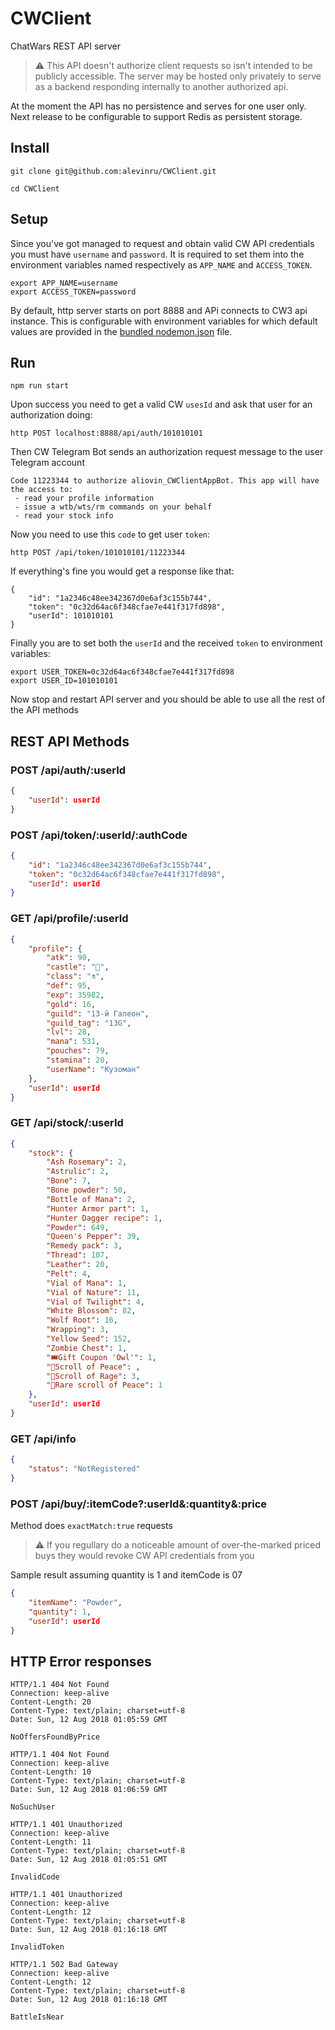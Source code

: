# CWClient

ChatWars REST API server

> ⚠️ This API doesn't authorize client requests so isn't intended to be publicly accessible.
The server may be hosted only privately to serve as a backend responding internally to another authorized api.

At the moment the API has no persistence and serves for one user only.
Next release to be configurable to support Redis as persistent storage.

## Install

```Shell
git clone git@github.com:alevinru/CWClient.git

cd CWClient
```

## Setup

Since you've got managed to request and obtain valid CW API credentials you must have `username` and `password`.
It is required to set them into the environment variables named respectively as `APP_NAME` and `ACCESS_TOKEN`.

```Shell
export APP_NAME=username
export ACCESS_TOKEN=password
```

By default, http server starts on port 8888 and APi connects to CW3 api instance. 
This is configurable with environment variables for which default values are provided in the [bundled nodemon.json](nodemon.json) file.


## Run

```Shell
npm run start
```

Upon success you need to get a valid CW `usesId` and ask that user for an authorization doing:

```
http POST localhost:8888/api/auth/101010101
```

Then CW Telegram Bot sends an authorization request message to the user Telegram account

```
Code 11223344 to authorize aliovin_CWClientAppBot. This app will have the access to:
 - read your profile information
 - issue a wtb/wts/rm commands on your behalf
 - read your stock info
```

Now you need to use this `code` to get user `token`:

```
http POST /api/token/101010101/11223344
```

If everything's fine you would get a response like that:

```
{
    "id": "1a2346c48ee342367d0e6af3c155b744",
    "token": "0c32d64ac6f348cfae7e441f317fd898",
    "userId": 101010101
}
```

Finally you are to set both the `userId` and the received `token` to environment variables:

```shell
export USER_TOKEN=0c32d64ac6f348cfae7e441f317fd898
export USER_ID=101010101
```

Now stop and restart API server and you should be able to use all the rest of the API methods

## REST API Methods

### POST /api/auth/:userId

```json
{
    "userId": userId
}
```  

### POST /api/token/:userId/:authCode

```json
{
    "id": "1a2346c48ee342367d0e6af3c155b744",
    "token": "0c32d64ac6f348cfae7e441f317fd898",
    "userId": userId
}
``` 

### GET /api/profile/:userId

```json
{
    "profile": {
        "atk": 90,
        "castle": "🐢",
        "class": "⚗️",
        "def": 95,
        "exp": 35982,
        "gold": 16,
        "guild": "13-й Галеон",
        "guild_tag": "13G",
        "lvl": 28,
        "mana": 531,
        "pouches": 79,
        "stamina": 20,
        "userName": "Кузоман"
    },
    "userId": userId
}
```

### GET /api/stock/:userId

```json
{
    "stock": {
        "Ash Rosemary": 2,
        "Astrulic": 2,
        "Bone": 7,
        "Bone powder": 50,
        "Bottle of Mana": 2,
        "Hunter Armor part": 1,
        "Hunter Dagger recipe": 1,
        "Powder": 649,
        "Queen's Pepper": 39,
        "Remedy pack": 3,
        "Thread": 107,
        "Leather": 20,
        "Pelt": 4,
        "Vial of Mana": 1,
        "Vial of Nature": 11,
        "Vial of Twilight": 4,
        "White Blossom": 82,
        "Wolf Root": 16,
        "Wrapping": 3,
        "Yellow Seed": 152,
        "Zombie Chest": 1,
        "🎟Gift Coupon 'Owl'": 1,
        "📕Scroll of Peace": ,
        "📕Scroll of Rage": 3,
        "📗Rare scroll of Peace": 1
    },
    "userId": userId
}
```

### GET /api/info

```json
{
    "status": "NotRegistered"
}
```

### POST /api/buy/:itemCode?:userId&:quantity&:price

Method does `exactMatch:true` requests

> ⚠️ If you regullary do a noticeable amount of over-the-marked priced buys they would revoke CW API credentials from you

Sample result assuming quantity is 1 and itemCode is 07

```json
{
    "itemName": "Powder",
    "quantity": 1,
    "userId": userId
}
```

## HTTP Error responses

```
HTTP/1.1 404 Not Found
Connection: keep-alive
Content-Length: 20
Content-Type: text/plain; charset=utf-8
Date: Sun, 12 Aug 2018 01:05:59 GMT

NoOffersFoundByPrice
```

```
HTTP/1.1 404 Not Found
Connection: keep-alive
Content-Length: 10
Content-Type: text/plain; charset=utf-8
Date: Sun, 12 Aug 2018 01:06:59 GMT

NoSuchUser
```

```
HTTP/1.1 401 Unauthorized
Connection: keep-alive
Content-Length: 11
Content-Type: text/plain; charset=utf-8
Date: Sun, 12 Aug 2018 01:05:51 GMT

InvalidCode
```

```
HTTP/1.1 401 Unauthorized
Connection: keep-alive
Content-Length: 12
Content-Type: text/plain; charset=utf-8
Date: Sun, 12 Aug 2018 01:16:18 GMT

InvalidToken
```

```
HTTP/1.1 502 Bad Gateway
Connection: keep-alive
Content-Length: 12
Content-Type: text/plain; charset=utf-8
Date: Sun, 12 Aug 2018 01:16:18 GMT

BattleIsNear
```
